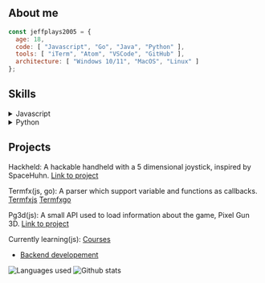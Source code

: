## About me
```js
const jeffplays2005 = {
  age: 18,
  code: [ "Javascript", "Go", "Java", "Python" ],
  tools: [ "iTerm", "Atom", "VSCode", "GitHub" ],
  architecture: [ "Windows 10/11", "MacOS", "Linux" ]
};
```

## Skills
<details>
<summary>Javascript</summary>

- Began learning Node.js in 2019, have been programming in Node.js for over 5 years
  - Have created some small NPM(Node Package Manager) packages to test my modularity skills
    - Some packages that demonstrate my skill:
      [Termfxjs, a template parser](https://github.com/jeffplays2005/termfxjs), [Pg3d, a small API package](https://github.com/jeffplays2005/pg3d)
  - Have also backend web development skills
    - Am current learning some backend courses at FreeCodeCamp:
      [Backend and API development](https://github.com/jeffplays2005/courses/tree/main/backend_and_apis)
    - Have some unpublished passion projects that are also private repositories due to having them as private non open source code
      - Involved basic app credentials, user data was encrypted
      - API callback and requests
  - Database interactions
    - Involves CRUD(create, read, update, delete)
    - Data validation
- Overall skills obtained through the courses and projects:
  - Backend API development
  - Database management
  - Human computer interactions
  - Security control
</details>
<details>
<summary>Python</summary>

- Began learning Python in 2023, have learned some courses at The University of Auckland:
  - Principles of programming, the skills learned can be seen [here](https://github.com/jeffplays2005/courses/tree/main/Computer%20Science%20101)
  - Introduction to Software Fundamentals, the skills learned can be seen [here](https://github.com/jeffplays2005/courses/tree/main/Computer%20Science%20130)
</details>

## Projects
Hackheld: A hackable handheld with a 5 dimensional joystick, inspired by SpaceHuhn.
[Link to project](https://github.com/jeffplays2005/Hackheld)

Termfx(js, go): A parser which support variable and functions as callbacks.
[Termfxjs](https://github.com/jeffplays2005/termfxjs) [Termfxgo](https://github.com/jeffplays2005/termfx)

Pg3d(js): A small API used to load information about the game, Pixel Gun 3D.
[Link to project](https://github.com/jeffplays2005/pg3d)

Currently learning(js):
[Courses](https://github.com/jeffplays2005/courses)
- [Backend developement](https://github.com/jeffplays2005/courses/tree/main/backend_and_apis)

![Languages used](https://github-readme-stats.vercel.app/api/top-langs/?username=jeffplays2005&layout=compact&theme=dark)
![Github stats](https://github-readme-stats.vercel.app/api?username=jeffplays2005&show_icons=true&theme=dark&hide_title=true)
